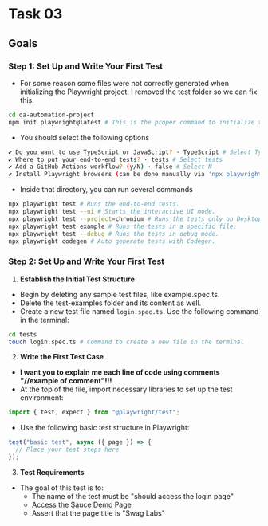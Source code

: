 # Task 03

## Goals

### Step 1: Set Up and Write Your First Test

- For some reason some files were not correctly generated when initializing the Playwright project. I removed the test folder so we can fix this.

```bash
cd qa-automation-project
npm init playwright@latest # This is the proper command to initialize the Playwright project
```

- You should select the following options

```bash
✔ Do you want to use TypeScript or JavaScript? · TypeScript # Select TypeScript
✔ Where to put your end-to-end tests? · tests # Select tests
✔ Add a GitHub Actions workflow? (y/N) · false # Select N
✔ Install Playwright browsers (can be done manually via 'npx playwright install')? (Y/n) · true # Select Y
```

- Inside that directory, you can run several commands

```bash
npx playwright test # Runs the end-to-end tests.
npx playwright test --ui # Starts the interactive UI mode.
npx playwright test --project=chromium # Runs the tests only on Desktop Chrome.
npx playwright test example # Runs the tests in a specific file.
npx playwright test --debug # Runs the tests in debug mode.
npx playwright codegen # Auto generate tests with Codegen.
```

### Step 2: Set Up and Write Your First Test

1. **Establish the Initial Test Structure**

- Begin by deleting any sample test files, like example.spec.ts.
- Delete the test-examples folder and its content as well.
- Create a new test file named `login.spec.ts`. Use the following command in the terminal:

```bash
cd tests
touch login.spec.ts # Command to create a new file in the terminal
```

2. **Write the First Test Case**

- **I want you to explain me each line of code using comments "//example of comment"!!!**
- At the top of the file, import necessary libraries to set up the test environment:

```ts
import { test, expect } from "@playwright/test";
```

- Use the following basic test structure in Playwright:

```ts
test("basic test", async ({ page }) => {
  // Place your test steps here
});
```

3. **Test Requirements**

- The goal of this test is to:
  - The name of the test must be "should access the login page"
  - Access the [Sauce Demo Page](https://www.saucedemo.com/)
  - Assert that the page title is "Swag Labs"
